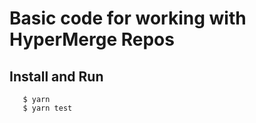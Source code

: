 # Basic code for working with HyperMerge Repos

## Install and Run
```
   $ yarn 
   $ yarn test
```
